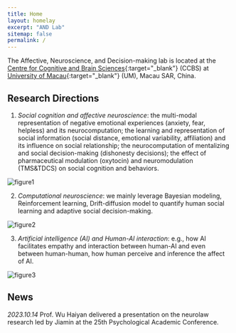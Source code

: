 ```yaml
---
title: Home
layout: homelay
excerpt: "AND Lab"
sitemap: false
permalink: /
---
```


The Affective, Neuroscience, and Decision-making lab is located at the [Centre for Cognitive and Brain Sciences](https://ccbs.ici.um.edu.mo){:target="_blank"} (CCBS) at [University of Macau](https://um.edu.mo){:target="_blank"} (UM), Macau SAR, China.

<!-- Our current **<span style="color:#e06666">research directions</span>**: -->
## Research Directions

1) *Social cognition and affective neuroscience*: the multi-modal representation of negative emotional experiences (anxiety, fear, helpless) and its neurocomputation; the learning and representation of social information (social distance, emotional variability, affiliation) and its influence on social relationship; the neurocomputation of mentalizing and social decision-making (dishonesty decisions); the effect of pharmaceutical modulation (oxytocin) and neuromodulation (TMS&TDCS) on social cognition and behaviors.

![figure1](./../assets/images/homepage/figure1.png)

2) *Computational neuroscience*: we mainly leverage Bayesian modeling, Reinforcement learning, Drift-diffusion model to quantify human social learning and adaptive social decision-making.

![figure2](./../assets/images/homepage/figure2.png)

3) *Artificial intelligence (AI) and Human-AI interaction*: e.g., how AI facilitates empathy and interaction between human-AI and even between human-human, how human perceive and inference the affect of AI.

![figure3](./../assets/images/homepage/figure3.png)


## News

*2023.10.14* Prof. Wu Haiyan delivered a presentation on the neurolaw research led by Jiamin at the 25th Psychological Academic Conference.
